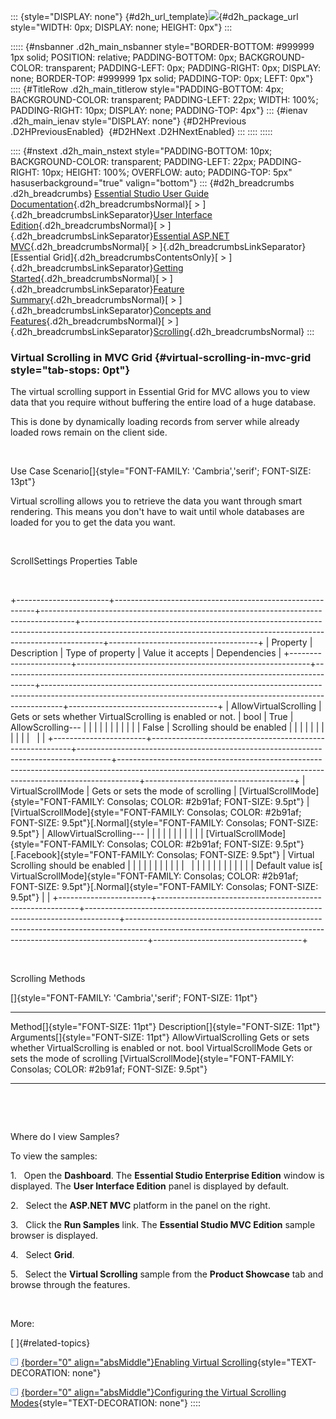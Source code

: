 ::: {style="DISPLAY: none"}
[](ms-xhelp:///?Id=d2h_url_template){#d2h_url_template}![](!package_url!){#d2h_package_url style="WIDTH: 0px; DISPLAY: none; HEIGHT: 0px"}
:::

::::: {#nsbanner .d2h_main_nsbanner style="BORDER-BOTTOM: #999999 1px solid; POSITION: relative; PADDING-BOTTOM: 0px; BACKGROUND-COLOR: transparent; PADDING-LEFT: 0px; PADDING-RIGHT: 0px; DISPLAY: none; BORDER-TOP: #999999 1px solid; PADDING-TOP: 0px; LEFT: 0px"}
:::: {#TitleRow .d2h_main_titlerow style="PADDING-BOTTOM: 4px; BACKGROUND-COLOR: transparent; PADDING-LEFT: 22px; WIDTH: 100%; PADDING-RIGHT: 10px; DISPLAY: none; PADDING-TOP: 4px"}
::: {#ienav .d2h_main_ienav style="DISPLAY: none"}
[](ms-xhelp:///?Id=adb1ec18-8480-4cef-ae01-df7d8c0ba059){#D2HPrevious .D2HPreviousEnabled}  [](ms-xhelp:///?Id=5fcc5122-b737-4ec8-88a0-2358772672eb){#D2HNext .D2HNextEnabled}
:::
::::
:::::

:::: {#nstext .d2h_main_nstext style="PADDING-BOTTOM: 10px; BACKGROUND-COLOR: transparent; PADDING-LEFT: 22px; PADDING-RIGHT: 10px; HEIGHT: 100%; OVERFLOW: auto; PADDING-TOP: 5px" hasuserbackground="true" valign="bottom"}
::: {#d2h_breadcrumbs .d2h_breadcrumbs}
[Essential Studio User Guide Documentation](ms-xhelp:///?Id=12457748-09e3-4d74-a240-8e049cedf030){.d2h_breadcrumbsNormal}[ \> ]{.d2h_breadcrumbsLinkSeparator}[User Interface Edition](ms-xhelp:///?Id=c29296b7-531c-413b-a0ec-488ca1f7f669){.d2h_breadcrumbsNormal}[ \> ]{.d2h_breadcrumbsLinkSeparator}[Essential ASP.NET MVC](ms-xhelp:///?Id=4b14e7d1-65c4-4f67-b1aa-2c37709905a5){.d2h_breadcrumbsNormal}[ \> ]{.d2h_breadcrumbsLinkSeparator}[Essential Grid]{.d2h_breadcrumbsContentsOnly}[ \> ]{.d2h_breadcrumbsLinkSeparator}[Getting Started](ms-xhelp:///?Id=c7ed3902-b25b-4170-be58-1d3d0b57748a){.d2h_breadcrumbsNormal}[ \> ]{.d2h_breadcrumbsLinkSeparator}[Feature Summary](ms-xhelp:///?Id=1923e679-441a-44e0-9bca-e0e50988a857){.d2h_breadcrumbsNormal}[ \> ]{.d2h_breadcrumbsLinkSeparator}[Concepts and Features](ms-xhelp:///?Id=4a1657fa-4756-42b9-9153-aebf5dcfc503){.d2h_breadcrumbsNormal}[ \> ]{.d2h_breadcrumbsLinkSeparator}[Scrolling](ms-xhelp:///?Id=d9587a7b-4a7e-40c2-a72a-0b6931d53628){.d2h_breadcrumbsNormal}
:::

### Virtual Scrolling in MVC Grid {#virtual-scrolling-in-mvc-grid style="tab-stops: 0pt"}

The virtual scrolling support in Essential Grid for MVC allows you to view data that you require without buffering the entire load of a huge database.

This is done by dynamically loading records from server while already loaded rows remain on the client side.

 

Use Case Scenario[]{style="FONT-FAMILY: 'Cambria','serif'; FONT-SIZE: 13pt"}

Virtual scrolling allows you to retrieve the data you want through smart rendering. This means you don't have to wait until whole databases are loaded for you to get the data you want.

 

ScrollSettings Properties Table

 

+-----------------------+----------------------------------------------------------+--------------------------------------------------------------------------------------+-----------------------------------------------------------------------------------------------------------------------------------------------------------------+-------------------------------------+
| Property              | Description                                              | Type of property                                                                     | Value it accepts                                                                                                                                                | Dependencies                        |
+-----------------------+----------------------------------------------------------+--------------------------------------------------------------------------------------+-----------------------------------------------------------------------------------------------------------------------------------------------------------------+-------------------------------------+
| AllowVirtualScrolling | Gets or sets whether VirtualScrolling is enabled or not. | bool                                                                                 | True                                                                                                                                                            | AllowScrolling---                   |
|                       |                                                          |                                                                                      |                                                                                                                                                                 |                                     |
|                       |                                                          |                                                                                      | False                                                                                                                                                           | Scrolling should be enabled         |
|                       |                                                          |                                                                                      |                                                                                                                                                                 |                                     |
|                       |                                                          |                                                                                      |                                                                                                                                                                 |                                     |
+-----------------------+----------------------------------------------------------+--------------------------------------------------------------------------------------+-----------------------------------------------------------------------------------------------------------------------------------------------------------------+-------------------------------------+
| VirtualScrollMode     | Gets or sets the mode of scrolling                       | [VirtualScrollMode]{style="FONT-FAMILY: Consolas; COLOR: #2b91af; FONT-SIZE: 9.5pt"} | [VirtualScrollMode]{style="FONT-FAMILY: Consolas; COLOR: #2b91af; FONT-SIZE: 9.5pt"}[.Normal]{style="FONT-FAMILY: Consolas; FONT-SIZE: 9.5pt"}                  | AllowVirtualScrolling---            |
|                       |                                                          |                                                                                      |                                                                                                                                                                 |                                     |
|                       |                                                          |                                                                                      | [VirtualScrollMode]{style="FONT-FAMILY: Consolas; COLOR: #2b91af; FONT-SIZE: 9.5pt"}[.Facebook]{style="FONT-FAMILY: Consolas; FONT-SIZE: 9.5pt"}                | Virtual Scrolling should be enabled |
|                       |                                                          |                                                                                      |                                                                                                                                                                 |                                     |
|                       |                                                          |                                                                                      |                                                                                                                                                                 |                                     |
|                       |                                                          |                                                                                      |                                                                                                                                                                 |                                     |
|                       |                                                          |                                                                                      | Default value is[ VirtualScrollMode]{style="FONT-FAMILY: Consolas; COLOR: #2b91af; FONT-SIZE: 9.5pt"}[.Normal]{style="FONT-FAMILY: Consolas; FONT-SIZE: 9.5pt"} |                                     |
+-----------------------+----------------------------------------------------------+--------------------------------------------------------------------------------------+-----------------------------------------------------------------------------------------------------------------------------------------------------------------+-------------------------------------+

 

Scrolling Methods

[]{style="FONT-FAMILY: 'Cambria','serif'; FONT-SIZE: 11pt"} 

  ----------------------------------- ---------------------------------------------------------- --------------------------------------------------------------------------------------
  Method[]{style="FONT-SIZE: 11pt"}   Description[]{style="FONT-SIZE: 11pt"}                     Arguments[]{style="FONT-SIZE: 11pt"}
  AllowVirtualScrolling               Gets or sets whether VirtualScrolling is enabled or not.   bool
  VirtualScrollMode                   Gets or sets the mode of scrolling                         [VirtualScrollMode]{style="FONT-FAMILY: Consolas; COLOR: #2b91af; FONT-SIZE: 9.5pt"}
  ----------------------------------- ---------------------------------------------------------- --------------------------------------------------------------------------------------

 

 

Where do I view Samples?

To view the samples:

1.   Open the **Dashboard**. The **Essential Studio Enterprise Edition** window is displayed. The **User Interface Edition** panel is displayed by default.

2.   Select the **ASP.NET MVC** platform in the panel on the right.

3.   Click the **Run Samples** link. The **Essential Studio MVC Edition** sample browser is displayed.

4.   Select **Grid**.

5.   Select the **Virtual Scrolling** sample from the **Product Showcase** tab and browse through the features.

 

More:

[ ]{#related-topics}

[![](button.gif){border="0" align="absMiddle"}Enabling Virtual Scrolling](ms-xhelp:///?Id=491cfad3-34cf-4ddb-b858-a9e586de1432){style="TEXT-DECORATION: none"}

[![](button.gif){border="0" align="absMiddle"}Configuring the Virtual Scrolling Modes](ms-xhelp:///?Id=f768fb22-cd07-4dee-af36-4574ca433539){style="TEXT-DECORATION: none"}
::::
